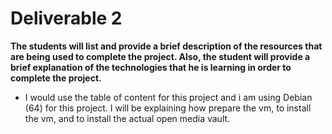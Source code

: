 # Deliverable 2

<b>The students will list and provide a brief description of the resources that are being used to complete the project. Also, the student will provide a brief explanation of the technologies that he is learning in order to complete the project.</b>

- I would use the table of content for this project and i am using Debian (64) for this project. I will be explaining how prepare the vm, to install the vm, and to install the actual open media vault.